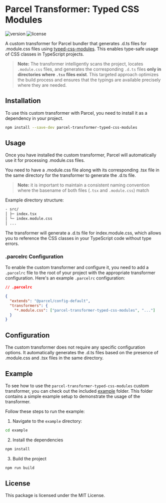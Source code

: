 # Parcel Transformer: Typed CSS Modules

![version](https://img.shields.io/badge/version-1.0.0-brightgreen.svg) ![license](https://img.shields.io/badge/license-MIT-blue.svg)

A custom transformer for Parcel bundler that generates .d.ts files for .module.css files using [typed-css-modules](https://www.npmjs.com/package/typed-css-modules). This enables type-safe usage of CSS classes in TypeScript projects.

> **Note:** The transformer intelligently scans the project, locates `.module.css` files, and generates the corresponding `.d.ts` files **only in directories where `.tsx` files exist**. This targeted approach optimizes the build process and ensures that the typings are available precisely where they are needed.

## Installation

To use this custom transformer with Parcel, you need to install it as a dependency in your project.

```bash
npm install --save-dev parcel-transformer-typed-css-modules
```

## Usage

Once you have installed the custom transformer, Parcel will automatically use it for processing .module.css files.

You need to have a .module.css file along with its corresponding .tsx file in the same directory for the transformer to generate the .d.ts file.

> **Note:** it is important to maintain a consistent naming convention where the basename of both files (`.tsx` and `.module.css`) match

Example directory structure:

```bash
- src/
│ ├─ index.tsx
│ └─ index.module.css
│ ...
```

The transformer will generate a .d.ts file for index.module.css, which allows you to reference the CSS classes in your TypeScript code without type errors.

### .parcelrc Configuration

To enable the custom transformer and configure it, you need to add a `.parcelrc` file to the root of your project with the appropriate transformer configuration. Here's an example `.parcelrc` configuration:

```json
// .parcelrc

{
  "extends": "@parcel/config-default",
  "transformers": {
    "*.module.css": ["parcel-transformer-typed-css-modules", "..."]
  }
}
```

## Configuration

The custom transformer does not require any specific configuration options. It automatically generates the .d.ts files based on the presence of .module.css and .tsx files in the same directory.

## Example

To see how to use the `parcel-transformer-typed-css-modules` custom transformer, you can check out the included [example](./example) folder. This folder contains a simple example setup to demonstrate the usage of the transformer.

Follow these steps to run the example:

1. Navigate to the `example` directory:

```bash
cd example
```

2. Install the dependencies

```bash
npm install
```

3. Build the project

```bash
npm run build
```

## License

This package is licensed under the MIT License.
